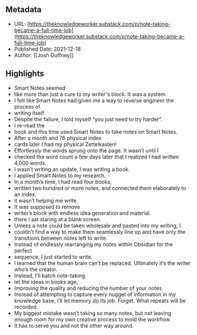 ## Metadata
* URL: [https://theknowledgeworker.substack.com/p/note-taking-became-a-full-time-job](https://theknowledgeworker.substack.com/p/note-taking-became-a-full-time-job)
* Published Date: 2021-12-18
* Author: [[Josh Duffney]]

## Highlights
* Smart Notes seemed
* like more than just a cure to my writer's block. It was a system.
* I felt like Smart Notes had given me a way to reverse engineer the process of
* writing itself.
* Despite the failure, I told myself “you just need to try harder”.
* I re-read the
* book and this time used Smart Notes to take notes on Smart Notes.
* After a month and 76 physical index
* cards later I had my physical Zettelkasten!
* Effortlessly the words sprung onto the page. It wasn’t until I
* checked the word count a few days later that I realized I had written 4,000 words.
* I wasn’t writing an update, I was writing a book.
* I applied Smart Notes to my research.
* In a month’s time, I had read four books,
* written two hundred or more notes, and connected them elaborately to an index.
* it wasn’t helping me write.
* It was supposed to remove
* writer’s block with endless idea generation and material.
* there I sat staring at a blank screen.
* Unless a note could be taken wholesale and pasted into my writing, I
* couldn’t find a way to make them seamlessly line up and have only the transitions between notes left to write.
* Instead of endlessly rearranging my notes within Obsidian for the perfect
* sequence, I just started to write.
* I learned that the human brain can’t be replaced. Ultimately it’s the writer who’s the creator.
* Instead, I’ll batch note-taking.
* let the ideas in books age,
* Improving the quality and reducing the number of your notes.
* Instead of attempting to capture every nugget of information in my knowledge base, I’ll let memory do its job. Forget. What repeats will be recorded.
* My biggest mistake wasn’t taking so many notes, but not leaving enough room for my own creative process to mold the workflow.
* It has to serve you and not the other way around.